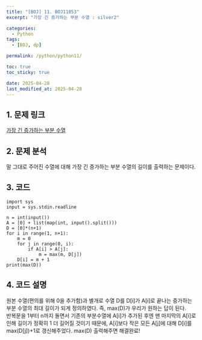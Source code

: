```yaml
---
title: "[BOJ] 11. BOJ11053"
excerpt: "가장 긴 증가하는 부분 수열 : silver2"

categories:
  - Python
tags:
  - [BOJ, dp]

permalink: /python/python11/

toc: true
toc_sticky: true

date: 2025-04-28
last_modified_at: 2025-04-28
---
```

## 1. 문제 링크
[가장 긴 증가하는 부분 수열](https://www.acmicpc.net/problem/11053)

## 2. 문제 분석
말 그대로 주어진 수열에 대해 가장 긴 증가하는 부분 수열의 길이를 출력하는 문제이다. 
## 3. 코드
~~~
import sys
input = sys.stdin.readline

n = int(input())
A = [0] + list(map(int, input().split()))
D = [0]*(n+1)
for i in range(1, n+1):
    m = 0
    for j in range(0, i):
        if A[i] > A[j]:
            m = max(m, D[j])
    D[i] = m + 1
print(max(D))
~~~

## 4. 코드 설명
원본 수열(편의를 위해 0을 추가함)과 별개로 수열 D를 D[i]가 A[i]로 끝나는 증가하는 부분 수열의 최대 길이가 되게 정의하였다. 즉, max(D)가 우리가 원하는 답이 된다. 
<br> 반복문을 1부터 n까지 돌면서 기존의 부분수열에 A[i]가 추가된 후엔 맨 마지막의 A[i]로 인해 길이가 정확히 1 더 길어질 것이기 때문에, A[i]보다 작은 모든 A[j]에 대해 D[i]를 max(D[j])+1로 갱신해주었다. max(D) 출력해주면 해결완료!